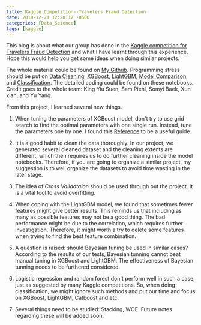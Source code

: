 ```yaml
---
title: Kaggle Competition--Travelers Fraud Detection
date: 2018-12-21 12:28:12 -0500
categories: [Data_Science]
tags: [kaggle]
---
```


This blog is about what our group has done in the [Kaggle competition for Travelers Fraud Detection](https://www.kaggle.com/c/2018-trv-statistical-modeling-competition-umn) and what I have learnt through this experience. Hope this would help you get some ideas when doing similar projects.

The whole material could be found on [My Github](https://github.com/yuyangstatistics/projects/tree/master/Kaggle_Travelers). Programming stress should be put on [Data Cleaning](https://github.com/yuyang-yy/projects/blob/master/Kaggle_Travelers/notebooks/data_cleaning.ipynb), [XGBoost](https://github.com/yuyang-yy/projects/blob/master/Kaggle_Travelers/notebooks/XGBoost.ipynb), [LightGBM](https://github.com/yuyang-yy/projects/blob/master/Kaggle_Travelers/notebooks/LightGBM.ipynb), [Model Comparison](https://github.com/yuyang-yy/projects/blob/master/Kaggle_Travelers/notebooks/Model_comparison.ipynb), and [Classification](https://github.com/yuyang-yy/projects/blob/master/Kaggle_Travelers/notebooks/Classification.ipynb). The detailed coding could be found on these notebooks. Credit goes to the whole team: King Yiu Suen, Sam Piehl, Somyi Baek, Xun xian, and Yu Yang.

From this project, I learned several new things.

1. When tuning the parameters of XGBoost model, don't try to use grid search to find the optimal parameters with one single run. Instead, tune the parameters one by one. I found this [Reference](https://www.analyticsvidhya.com/blog/2016/03/complete-guide-parameter-tuning-xgboost-with-codes-python/) to be a useful guide.

2. It is a good habit to clean the data thoroughly. In our project, we generated several cleaned dataset and the cleaning extents are different, which then requires us to do further cleaning inside the model notebooks. Therefore, if you are going to organize a similar project, my suggestion is to well organize the datasets to avoid time wasting in the later stage.

3. The idea of *Cross Validataion* should be used through out the project. It is a vital tool to avoid overfitting.

4. When coping with the LightGBM model, we found that sometimes fewer features might give better results. This reminds us that including as many as possible features may not be a good thing. The bad performance might be due to the correlation, which requires further investigation. Therefore, it might worth a try to delete some features when trying to find the best feature combination.

5. A question is raised: should Bayesian tuning be used in similar cases? According to the results of our tests, Bayesian tunning cannot beat manual tuning in XGBoost and LightGBM. The effectiveness of Bayesian tunning needs to be furthered considered.

6. Logistic regression and random forest don't perform well in such a case, just as suggested by many Kaggle competitions. So, when doing classification, we might ignore such methods and put our time and focus on XGBoost, LightGBM, Catboost and etc.

7. Several things need to be studied: Stacking, WOE. Future notes regarding these will be added soon.


